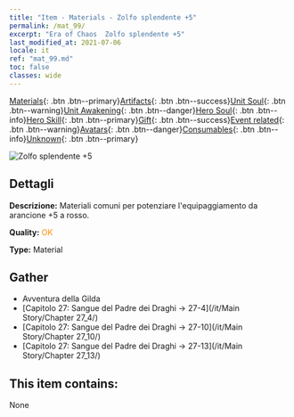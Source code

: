 ```yaml
---
title: "Item - Materials - Zolfo splendente +5"
permalink: /mat_99/
excerpt: "Era of Chaos  Zolfo splendente +5"
last_modified_at: 2021-07-06
locale: it
ref: "mat_99.md"
toc: false
classes: wide
---
```

 [Materials](/ItemsIT/){: .btn .btn--primary}[Artifacts](/ItemsIT/Artifacts/){: .btn .btn--success}[Unit Soul](/ItemsIT/UnitSoul/){: .btn .btn--warning}[Unit Awakening](/ItemsIT/UnitAwakening/){: .btn .btn--danger}[Hero Soul](/ItemsIT/HeroSoul/){: .btn .btn--info}[Hero Skill](/ItemsIT/HeroSkill/){: .btn .btn--primary}[Gift](/ItemsIT/Gift/){: .btn .btn--success}[Event related](/ItemsIT/Events/){: .btn .btn--warning}[Avatars](/ItemsIT/Avatars/){: .btn .btn--danger}[Consumables](/ItemsIT/Consumables/){: .btn .btn--info}[Unknown](/ItemsIT/Unknown/){: .btn .btn--primary}

 ![Zolfo splendente +5](/images/t/i_cailiao_liuhuang3.png)

## Dettagli
 **Descrizione:** Materiali comuni per potenziare l'equipaggiamento da arancione +5 a rosso.

 **Quality:** <span style="color: #FF8C00">OK</span>

 **Type:** Material

## Gather

*    Avventura della Gilda 
*    [Capitolo 27: Sangue del Padre dei Draghi -> 27-4](/it/Main Story/Chapter 27_4/) 
*    [Capitolo 27: Sangue del Padre dei Draghi -> 27-10](/it/Main Story/Chapter 27_10/) 
*    [Capitolo 27: Sangue del Padre dei Draghi -> 27-13](/it/Main Story/Chapter 27_13/) 

## This item contains:

  None

